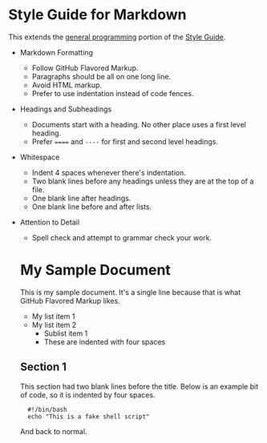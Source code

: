 Style Guide for Markdown
========================

This extends the [general programming](style-guide-programming.md) portion of the [Style Guide](style-guide.md).


* Markdown Formatting
    * Follow GitHub Flavored Markup.
    * Paragraphs should be all on one long line.
    * Avoid HTML markup.
    * Prefer to use indentation instead of code fences.
* Headings and Subheadings
    * Documents start with a heading.  No other place uses a first level heading.
    * Prefer `====` and `----` for first and second level headings.
* Whitespace
    * Indent 4 spaces whenever there's indentation.
    * Two blank lines before any headings unless they are at the top of a file.
    * One blank line after headings.
    * One blank line before and after lists.
* Attention to Detail
    * Spell check and attempt to grammar check your work.

    My Sample Document
    ==================

    This is my sample document.  It's a single line because that is what GitHub Flavored Markup likes.

    * My list item 1
    * My list item 2
        * Sublist item 1
        * These are indented with four spaces


    Section 1
    ---------

    This section had two blank lines before the title.  Below is an example bit of code, so it is indented by four spaces.

        #!/bin/bash
        echo "This is a fake shell script"

    And back to normal.
